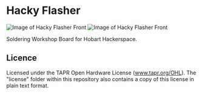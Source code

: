 # Hacky Flasher

![Image of Hacky Flasher Front](https://splatski.github.io/hackyflasher/PCB-Front.png) ![Image of Hacky Flasher Front](https://splatski.github.io/hackyflasher/PCB-Back.png)

Soldering Workshop Board for Hobart Hackerspace.

## Licence
Licensed under the TAPR Open Hardware License (www.tapr.org/OHL). The "license" folder within this repository also contains a copy of this license in plain text format.
